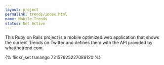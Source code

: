 ```yaml
---
layout: project
permalink: trends/index.html
name: Mobile Trends
status: Not Active
---
```


This Ruby on Rails project is a mobile optimized web application that shows 
the current Trends on Twitter and defines them with the API provided by 
whatthetrend.com.

<div>{% flickr_set tsmango 72157625227086120 %}</div>